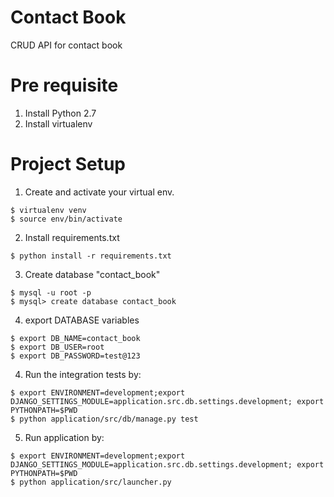# Contact Book

CRUD API for contact book

# Pre requisite
1. Install Python 2.7
2. Install virtualenv

# Project Setup

1. Create and activate your virtual env.
```
$ virtualenv venv
$ source env/bin/activate
```

2. Install requirements.txt
```
$ python install -r requirements.txt
```

3. Create database "contact_book"

```
$ mysql -u root -p
$ mysql> create database contact_book
```

4. export DATABASE variables
```
$ export DB_NAME=contact_book
$ export DB_USER=root
$ export DB_PASSWORD=test@123
```

4. Run the integration tests by:
```
$ export ENVIRONMENT=development;export DJANGO_SETTINGS_MODULE=application.src.db.settings.development; export PYTHONPATH=$PWD
$ python application/src/db/manage.py test
```

5. Run application by:
```
$ export ENVIRONMENT=development;export DJANGO_SETTINGS_MODULE=application.src.db.settings.development; export PYTHONPATH=$PWD
$ python application/src/launcher.py
```

